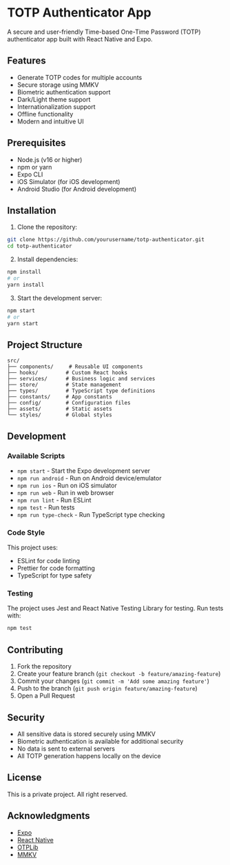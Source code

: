 # TOTP Authenticator App

A secure and user-friendly Time-based One-Time Password (TOTP) authenticator app built with React Native and Expo.

## Features

- Generate TOTP codes for multiple accounts
- Secure storage using MMKV
- Biometric authentication support
- Dark/Light theme support
- Internationalization support
- Offline functionality
- Modern and intuitive UI

## Prerequisites

- Node.js (v16 or higher)
- npm or yarn
- Expo CLI
- iOS Simulator (for iOS development)
- Android Studio (for Android development)

## Installation

1. Clone the repository:
```bash
git clone https://github.com/yourusername/totp-authenticator.git
cd totp-authenticator
```

2. Install dependencies:
```bash
npm install
# or
yarn install
```

3. Start the development server:
```bash
npm start
# or
yarn start
```

## Project Structure

```
src/
├── components/     # Reusable UI components
├── hooks/         # Custom React hooks
├── services/      # Business logic and services
├── store/         # State management
├── types/         # TypeScript type definitions
├── constants/     # App constants
├── config/        # Configuration files
├── assets/        # Static assets
└── styles/        # Global styles
```

## Development

### Available Scripts

- `npm start` - Start the Expo development server
- `npm run android` - Run on Android device/emulator
- `npm run ios` - Run on iOS simulator
- `npm run web` - Run in web browser
- `npm run lint` - Run ESLint
- `npm test` - Run tests
- `npm run type-check` - Run TypeScript type checking

### Code Style

This project uses:
- ESLint for code linting
- Prettier for code formatting
- TypeScript for type safety

### Testing

The project uses Jest and React Native Testing Library for testing. Run tests with:

```bash
npm test
```

## Contributing

1. Fork the repository
2. Create your feature branch (`git checkout -b feature/amazing-feature`)
3. Commit your changes (`git commit -m 'Add some amazing feature'`)
4. Push to the branch (`git push origin feature/amazing-feature`)
5. Open a Pull Request

## Security

- All sensitive data is stored securely using MMKV
- Biometric authentication is available for additional security
- No data is sent to external servers
- All TOTP generation happens locally on the device

## License

This is a private project. All right reserved.

## Acknowledgments

- [Expo](https://expo.dev/)
- [React Native](https://reactnative.dev/)
- [OTPLib](https://github.com/yeojz/otplib)
- [MMKV](https://github.com/mrousavy/react-native-mmkv)